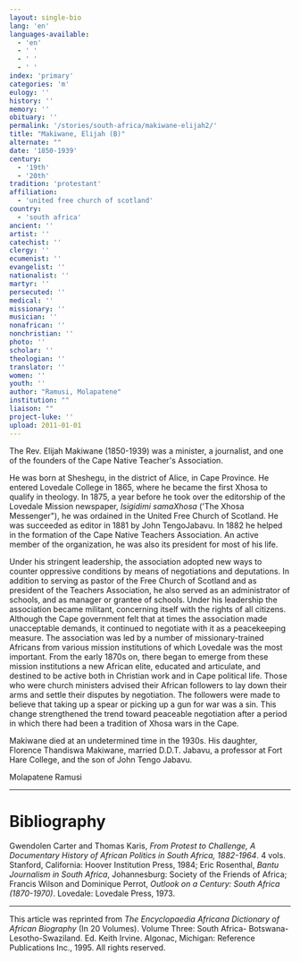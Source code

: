 ```yaml
---
layout: single-bio
lang: 'en'
languages-available:
  - 'en'
  - ' '
  - ' '
  - ' '
index: 'primary'
categories: 'm'
eulogy: ''
history: ''
memory: ''
obituary: ''
permalink: '/stories/south-africa/makiwane-elijah2/'
title: "Makiwane, Elijah (B)"
alternate: ""
date: '1850-1939'
century:
  - '19th'
  - '20th'
tradition: 'protestant'
affiliation:
  - 'united free church of scotland'
country:
  - 'south africa'
ancient: ''
artist: ''
catechist: ''
clergy: ''
ecumenist: ''
evangelist: ''
nationalist: ''
martyr: ''
persecuted: ''
medical: ''
missionary: ''
musician: ''
nonafrican: ''
nonchristian: ''
photo: ''
scholar: ''
theologian: ''
translator: ''
women: ''
youth: ''
author: "Ramusi, Molapatene"
institution: ""
liaison: ""
project-luke: ''
upload: 2011-01-01
---
```




The Rev. Elijah Makiwane (1850-1939) was a minister, a journalist, and one of the founders of the Cape Native Teacher's Association.

He was born at Sheshegu, in the district of Alice, in Cape Province. He entered Lovedale College in 1865, where he became the first Xhosa to qualify in theology. In 1875, a year before he took over the editorship of the Lovedale Mission newspaper, *Isigidimi samaXhosa* ('The Xhosa Messenger"), he was ordained in the United Free Church of Scotland. He was succeeded as editor in 1881 by John TengoJabavu.  In 1882 he helped in the formation of the Cape Native Teachers Association. An active member of the organization, he was also its president for most of his life.

Under his stringent leadership, the association adopted new ways to counter oppressive conditions by means of negotiations and deputations. In addition to serving as pastor of the Free Church of Scotland and as president of the Teachers Association, he also served as an administrator of schools, and as manager or grantee of schools. Under his leadership the association became militant, concerning itself with the rights of all citizens. Although the Cape government felt that at times the association made unacceptable demands, it continued to negotiate with it as a peacekeeping measure. The association was led by a number of missionary-trained Africans from various mission institutions of which Lovedale was the most important. From the early 1870s on, there began to emerge from these mission institutions a new African elite, educated and articulate, and destined to be active both in Christian work and in Cape political life. Those who were church ministers advised their African followers to lay down their arms and settle their disputes by negotiation. The followers were made to believe that taking up a spear or picking up a gun for war was a sin. This change strengthened the trend toward peaceable negotiation after a period in which there had been a tradition of Xhosa wars in the Cape.

Makiwane died at an undetermined time in the 1930s. His daughter, Florence Thandiswa
Makiwane, married D.D.T. Jabavu, a professor at Fort Hare College, and the son of John Tengo Jabavu.

Molapatene Ramusi

---

# Bibliography

Gwendolen Carter and Thomas Karis, *From Protest to Challenge, A Documentary History of African Politics in South Africa, 1882-1964*. 4 vols. Stanford, California: Hoover Institution Press, 1984; Eric Rosenthal, *Bantu Journalism in South Africa*, Johannesburg: Society of the Friends of Africa; Francis Wilson and Dominique Perrot, *Outlook on a Century: South Africa (1870-1970)*. Lovedale: Lovedale Press, 1973.

---

This article was reprinted from *The Encyclopaedia Africana Dictionary of African Biography* (In 20 Volumes). Volume Three: South Africa- Botswana-Lesotho-Swaziland. Ed. Keith Irvine. Algonac, Michigan: Reference Publications Inc., 1995.  All rights reserved.